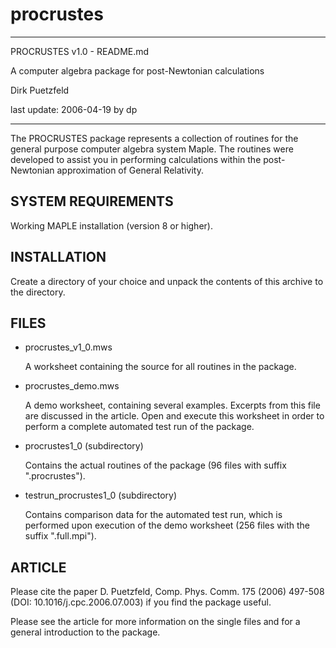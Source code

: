 # procrustes
-------------------------------------------------------------------------

 PROCRUSTES v1.0 - README.md

 A computer algebra package for post-Newtonian calculations

 Dirk Puetzfeld
 
 last update: 2006-04-19 by dp

-------------------------------------------------------------------------

The PROCRUSTES package represents a collection of routines for the 
general purpose computer algebra system Maple. The routines were 
developed to assist you in performing calculations within the 
post-Newtonian approximation of General Relativity. 

SYSTEM REQUIREMENTS
-------------------

Working MAPLE installation (version 8 or higher). 

INSTALLATION
------------

Create a directory of your choice and unpack the contents of this archive 
to the directory. 

FILES
-----

- procrustes_v1_0.mws 
  
  A worksheet containing the source for all routines in the package. 

- procrustes_demo.mws 
  
  A demo worksheet, containing several examples. Excerpts from this file 
  are discussed in the article. Open and execute this worksheet in order 
  to perform a complete automated test run of the package.
  
- procrustes1_0 (subdirectory)

  Contains the actual routines of the package (96 files with suffix 
  ".procrustes").
  
- testrun_procrustes1_0 (subdirectory)

  Contains comparison data for the automated test run, which is performed
  upon execution of the demo worksheet (256 files with the suffix 
  ".full.mpi").   

ARTICLE
-------

Please cite the paper D. Puetzfeld, Comp. Phys. Comm. 175 (2006) 497-508
(DOI: 10.1016/j.cpc.2006.07.003) if you find the package useful. 

Please see the article for more information on the single files and
for a general introduction to the package.
